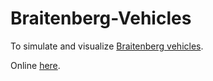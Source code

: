 # Braitenberg-Vehicles
To simulate and visualize [Braitenberg vehicles](https://en.wikipedia.org/wiki/Braitenberg_vehicle).

Online [here](https://web.tecnico.ulisboa.pt/margaridaacferreira/Braitenberg-Vehicles/index.html).
